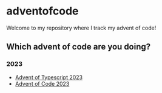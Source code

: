 # adventofcode

Welcome to my repository where I track my advent of code!

## Which advent of code are you doing?

### 2023

- [Advent of Typescript 2023](https://typehero.dev/aot-2023)
- [Advent of Code 2023](https://adventofcode.com/2023/)
